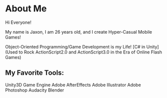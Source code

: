 # About Me

Hi Everyone!

My name is Jaxon, I am 26 years old, and I create Hyper-Casual Mobile Games!

Object-Oriented Programming/Game Development is my Life!
[C# in Unity] (Used to Rock ActionScript2.0 and ActionScript3.0 in the Era of Online Flash Games)


My Favorite Tools:
-----------------------
Unity3D Game Engine
Adobe AfterEffects
Adobe Illustrator
Adobe Photoshop
Audacity
Blender
